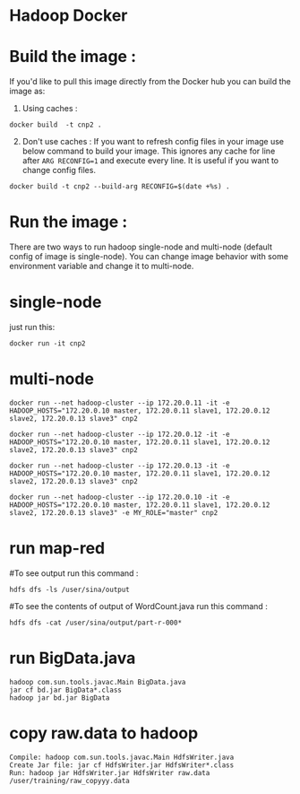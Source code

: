 # Hadoop Docker 

# Build the image :

If you'd like to pull this image directly from the Docker hub you can build the image as:

1. Using caches :

```
docker build  -t cnp2 .
```

2. Don't use caches :
If you want to refresh config files in your image use below command to build your image. This ignores any cache for line
 after `ARG RECONFIG=1` and execute  every line. It is useful if you want to change config files.

```
docker build -t cnp2 --build-arg RECONFIG=$(date +%s) . 
```

# Run the image :
There are two ways to run hadoop single-node and multi-node (default config of image is single-node). You can change image 
 behavior with some environment variable and change it to multi-node.
 
# single-node
just run this: 
```
docker run -it cnp2 
```

# multi-node
```
docker run --net hadoop-cluster --ip 172.20.0.11 -it -e HADOOP_HOSTS="172.20.0.10 master, 172.20.0.11 slave1, 172.20.0.12 slave2, 172.20.0.13 slave3" cnp2

docker run --net hadoop-cluster --ip 172.20.0.12 -it -e HADOOP_HOSTS="172.20.0.10 master, 172.20.0.11 slave1, 172.20.0.12 slave2, 172.20.0.13 slave3" cnp2

docker run --net hadoop-cluster --ip 172.20.0.13 -it -e HADOOP_HOSTS="172.20.0.10 master, 172.20.0.11 slave1, 172.20.0.12 slave2, 172.20.0.13 slave3" cnp2

docker run --net hadoop-cluster --ip 172.20.0.10 -it -e HADOOP_HOSTS="172.20.0.10 master, 172.20.0.11 slave1, 172.20.0.12 slave2, 172.20.0.13 slave3" -e MY_ROLE="master" cnp2
```


# run map-red

#To see output run this command :
```
hdfs dfs -ls /user/sina/output
```

#To see the contents of output of WordCount.java run this command :
```
hdfs dfs -cat /user/sina/output/part-r-000*
```


# run BigData.java 

```
hadoop com.sun.tools.javac.Main BigData.java
jar cf bd.jar BigData*.class
hadoop jar bd.jar BigData
```

# copy raw.data to hadoop 

```
Compile: hadoop com.sun.tools.javac.Main HdfsWriter.java
Create Jar file: jar cf HdfsWriter.jar HdfsWriter*.class
Run: hadoop jar HdfsWriter.jar HdfsWriter raw.data /user/training/raw_copyyy.data
```


